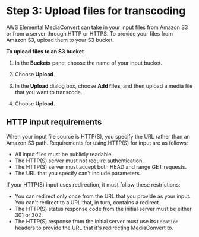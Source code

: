 # Step 3: Upload files for transcoding<a name="upload-input-files"></a>

AWS Elemental MediaConvert can take in your input files from Amazon S3 or from a server through HTTP or HTTPS\. To provide your files from Amazon S3, upload them to your S3 bucket\.<a name="upload-with-s3"></a>

**To upload files to an S3 bucket**

1. In the **Buckets** pane, choose the name of your input bucket\. 

1. Choose **Upload**\.

1. In the **Upload** dialog box, choose **Add files**, and then upload a media file that you want to transcode\.

1. Choose **Upload**\.

## HTTP input requirements<a name="http-input-requirements"></a>

When your input file source is HTTP\(S\), you specify the URL rather than an Amazon S3 path\. Requirements for using HTTP\(S\) for input are as follows:
+ All input files must be publicly readable\.
+ The HTTP\(S\) server must not require authentication\.
+ The HTTP\(S\) server must accept both HEAD and range GET requests\.
+ The URL that you specify can't include parameters\.

If your HTTP\(S\) input uses redirection, it must follow these restrictions:
+ You can redirect only once from the URL that you provide as your input\. You can't redirect to a URL that, in turn, contains a redirect\.
+ The HTTP\(S\) status response code from the initial server must be either 301 or 302\.
+ The HTTP\(S\) response from the initial server must use its `Location` headers to provide the URL that it's redirecting MediaConvert to\.